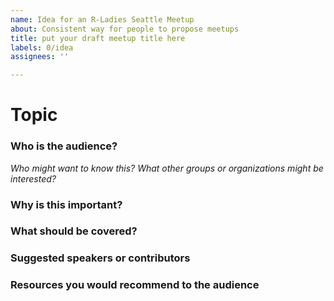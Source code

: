 ```yaml
---
name: Idea for an R-Ladies Seattle Meetup
about: Consistent way for people to propose meetups 
title: put your draft meetup title here
labels: 0/idea
assignees: ''

---
```


# Topic

### Who is the audience?
_Who might want to know this? What other groups or organizations might be interested?_


### Why is this important?


### What should be covered?


### Suggested speakers or contributors


### Resources you would recommend to the audience